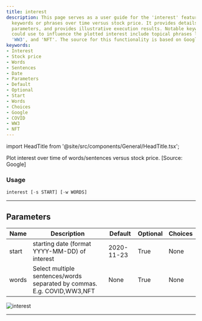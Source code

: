 ```yaml
---
title: interest
description: This page serves as a user guide for the 'interest' feature which plots
  keywords or phrases over time versus stock price. It provides details on its usage,
  parameters, and provides illustrative execution results. Notable keywords that you
  could use to influence the plotted interest include topical phrases like 'COVID',
  'WW3', and 'NFT'. The source for this functionality is based on Google.
keywords:
- Interest
- Stock price
- Words
- Sentences
- Date
- Parameters
- Default
- Optional
- Start
- Words
- Choices
- Google
- COVID
- WW3
- NFT
---
```


import HeadTitle from '@site/src/components/General/HeadTitle.tsx';

<HeadTitle title="stocks/ba/interest - Reference | OpenBB Terminal Docs" />

Plot interest over time of words/sentences versus stock price. [Source: Google]

### Usage

```python
interest [-s START] [-w WORDS]
```

---

## Parameters

| Name | Description | Default | Optional | Choices |
| ---- | ----------- | ------- | -------- | ------- |
| start | starting date (format YYYY-MM-DD) of interest | 2020-11-23 | True | None |
| words | Select multiple sentences/words separated by commas. E.g. COVID,WW3,NFT | None | True | None |

![interest](https://user-images.githubusercontent.com/25267873/157575723-23c55e4e-9e87-4647-b8fa-8ed9643f471f.png)

---
